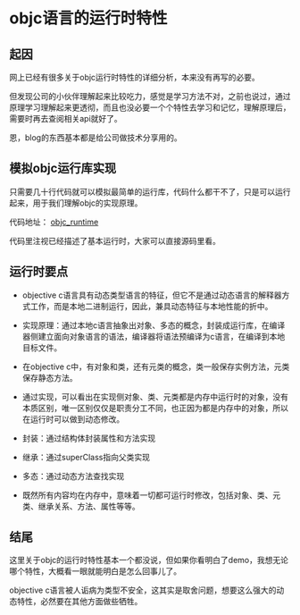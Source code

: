 # objc语言的运行时特性

## 起因

网上已经有很多关于objc运行时特性的详细分析，本来没有再写的必要。

但发现公司的小伙伴理解起来比较吃力，感觉是学习方法不对，之前也说过，通过原理学习理解起来更透彻，而且也没必要一个个特性去学习和记忆，理解原理后，需要时再去查阅相关api就好了。

恩，blog的东西基本都是给公司做技术分享用的。

## 模拟objc运行库实现

只需要几十行代码就可以模拟最简单的运行库，代码什么都干不了，只是可以运行起来，用于我们理解objc的实现原理。

代码地址： [objc_runtime](https://github.com/xuwening/code-snippet/tree/master/objc_runtime)

代码里注视已经描述了基本运行时，大家可以直接源码里看。

## 运行时要点

* objective c语言具有动态类型语言的特征，但它不是通过动态语言的解释器方式工作，而是本地二进制运行，因此，兼具动态特征与本地性能的折中。

* 实现原理：通过本地c语言抽象出对象、多态的概念，封装成运行库，在编译器侧建立面向对象语言的语法，编译器将语法预编译为c语言，在编译到本地目标文件。

* 在objective c中，有对象和类，还有元类的概念，类一般保存实例方法，元类保存静态方法。

* 通过实现，可以看出在实现侧对象、类、元类都是内存中运行时的对象，没有本质区别，唯一区别仅仅是职责分工不同，也正因为都是内存中的对象，所以在运行时可以做到动态修改。

 *  封装：通过结构体封装属性和方法实现
 *  继承：通过superClass指向父类实现
 *  多态：通过动态方法查找实现

 
* 既然所有内容均在内存中，意味着一切都可运行时修改，包括对象、类、元类、继承关系、方法、属性等等。


## 结尾

这里关于objc的运行时特性基本一个都没说，但如果你看明白了demo，我想无论哪个特性，大概看一眼就能明白是怎么回事儿了。

objective c语言被人诟病为类型不安全，这其实是取舍问题，想要这么强大的动态特性，必然要在其他方面做些牺牲。




